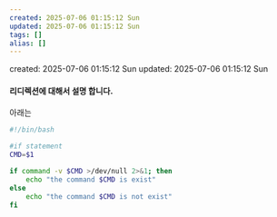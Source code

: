 ```yaml
---
created: 2025-07-06 01:15:12 Sun
updated: 2025-07-06 01:15:12 Sun
tags: []
alias: []
---
```


created: 2025-07-06 01:15:12 Sun
updated: 2025-07-06 01:15:12 Sun

#### 리디렉션에 대해서 설명 합니다.


아래는 


```sh
#!/bin/bash

#if statement
CMD=$1

if command -v $CMD >/dev/null 2>&1; then
    echo "the command $CMD is exist"
else
    echo "the command $CMD is not exist"
fi
```
